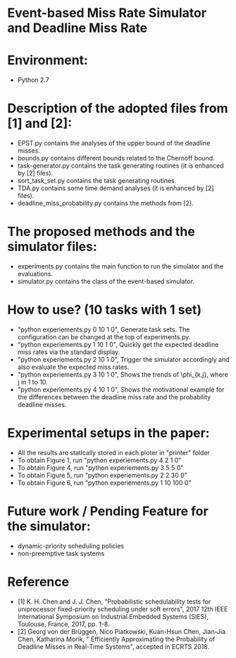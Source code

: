 # Event-based Miss Rate Simulator and Deadline Miss Rate

# Environment:
- Python 2.7

# Description of the adopted files from [1] and [2]:
- EPST.py contains the analyses of the upper bound of the deadline misses.
- bounds.py contains different bounds related to the Chernoff bound.
- task-generator.py contains the task generating routines (it is enhanced by [2] files).
- sort_task_set.py contains the task generating routines.
- TDA.py contains some time demand analyses (it is enhanced by [2] files).
- deadline_miss_probability.py contains the methods from [2].

# The proposed methods and the simulator files:
- experiments.py contains the main function to run the simulator and the evaluations.
- simulator.py contains the class of the event-based simulator.

# How to use? (10 tasks with 1 set)
- "python experiements.py 0 10 1 0", Generate task sets. The configuration can be changed at the top of experiments.py.
- "python experiements.py 1 10 1 0", Quickly get the expected deadline miss rates via the standard display.
- "python experiements.py 2 10 1 0", Trigger the simulator accordingly and also evaluate the expected miss rates.
- "python experiements.py 3 10 1 0", Shows the trends of \phi_{k,j}, where j in 1 to 10.
- "python experiements.py 4 10 1 0", Shows the motivational example for the differences between the deadline miss rate and the probability deadline misses.

# Experimental setups in the paper:
- All the results are statically stored in each ploter in "printer" folder
- To obtain Figure 1, run "python experiements.py 4 2 1 0"
- To obtain Figure 4, run "python experiements.py 3 5 5 0"
- To obtain Figure 5, run "python experiements.py 2 2 30 0"
- To obtain Figure 6, run "python experiements.py 1 10 100 0"

# Future work / Pending Feature for the simulator:
- dynamic-priority scheduling policies
- non-preemptive task systems

# Reference
- [1] K. H. Chen and J. J. Chen, "Probabilistic schedulability tests for uniprocessor fixed-priority scheduling under soft errors", 2017 12th IEEE International Symposium on Industrial Embedded Systems (SIES), Toulouse, France, 2017, pp. 1-8.
- [2] Georg von der Brüggen, Nico Piatkowski, Kuan-Hsun Chen, Jian-Jia Chen, Katharina Morik, "
Efficiently Approximating the Probability of Deadline Misses in Real-Time Systems", accepted in ECRTS 2018.
